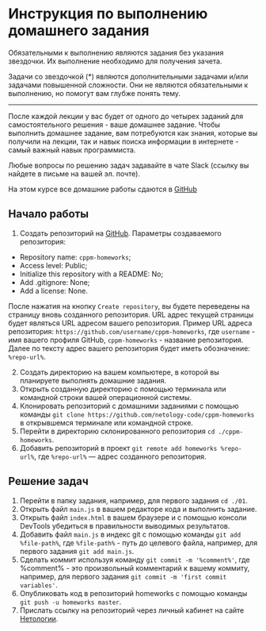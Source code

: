 # Инструкция по выполнению домашнего задания

Обязательными к выполнению являются задания без указания звездочки. Их выполнение необходимо для получения зачета.

Задачи со звездочкой (*) являются дополнительными задачами и/или задачами повышенной сложности. Они не являются обязательными к выполнению, но помогут вам глубже понять тему.

-----

После каждой лекции у вас будет от одного до четырех заданий для самостоятельного решения - ваше домашнее задание. Чтобы выполнить домашнее задание, вам потребуются как знания, которые вы получили на лекции, так и навык поиска информации в интернете - самый важный навык программиста.

Любые вопросы по решению задач задавайте в чате Slack (ссылку вы найдете в письме на вашей эл. почте).

На этом курсе все домашние работы сдаются в [GitHub](https://github.com/)

## Начало работы

1. Создать репозиторий на [GitHub](https://github.com/). Параметры создаваемого репозитория:
* Repository name: `cppm-homeworks`;
* Access level: Public;
* Initialize this repository with a README: No;
* Add .gitignore: None;
* Add a license: None.

После нажатия на кнопку `Create repository`, вы будете переведены на страницу вновь созданного репозитория.
URL адрес текущей страницы будет являться URL адресом вашего репозитория.
Пример URL адреса репозитория: `https://github.com/username/cppm-homeworks`, где `username` - имя вашего профиля GitHub, `cppm-homeworks` - название репозитория. Далее по тексту адрес вашего репозитория будет иметь обозначение: `%repo-url%`.

2. Создать директорию на вашем компьютере, в которой вы планируете выполнять домашние задания.
3. Открыть созданную директорию с помощью терминала или командной строки вашей операционной системы.
4. Клонировать репозиторий с домашними заданиями с помощью команды `git clone https://github.com/netology-code/cppm-homeworks` в открывшемся терминале или командной строке.
5. Перейти в директорию склонированного репозитория `cd ./cppm-homeworks`.
6. Добавить репозиторий в проект `git remote add homeworks %repo-url%`, где `%repo-url%` — адрес созданного репозитория.

## Решение задач
1. Перейти в папку задания, например, для первого задания `cd ./01`.
2. Открыть файл `main.js` в вашем редакторе кода и выполнить задание.
3. Открыть файл `index.html` в вашем браузере и с помощью консоли DevTools убедиться в правильности выводимых результатов.
4. Добавить файл `main.js` в индекс git с помощью команды `git add %file-path%`, где `%file-path%` - путь до целевого файла, например, для первого задания `git add main.js`.
5. Сделать коммит используя команду `git commit -m '%comment%'`, где %comment% - это произвольный комментарий к вашему коммиту, например, для первого задания `git commit -m 'first commit variables'`.
6. Опубликовать код в репозиторий homeworks с помощью команды `git push -u homeworks master`. 
7. Прислать ссылку на репозиторий через личный кабинет на сайте [Нетологии](https://netology.ru/).
